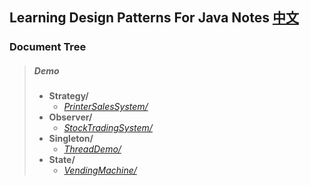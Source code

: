 ## Learning Design Patterns For Java Notes [中文](https://github.com/Sinton/DesignPatterns/blob/master/README.md)
### Document Tree
> ##### Demo
> - **Strategy/**
>   - *[PrinterSalesSystem/](https://github.com/Sinton/DesignPatterns/blob/master/Strategy/PrinterSalesSystem/README.md)*
> - **Observer/**
>   - *[StockTradingSystem/](https://github.com/Sinton/DesignPatterns/blob/master/Observer/StockTradingSystem/README.md)*
> - **Singleton/**
>   - *[ThreadDemo/](https://github.com/Sinton/DesignPatterns/blob/master/Singleton/ThreadDemo/README.md)*
> - **State/**
>   - *[VendingMachine/](https://github.com/Sinton/DesignPatterns/blob/master/State/VendingMachine/README.md)*